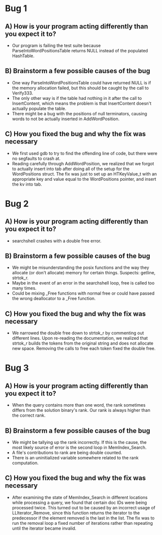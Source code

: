 # Bug 1

## A) How is your program acting differently than you expect it to?
- Our program is failing the test suite because ParseIntoWordPositionsTable
  returns NULL instead of the populated HashTable.

## B) Brainstorm a few possible causes of the bug
- One way ParseIntoWordPositionsTable could have returned NULL is if the memory
  allocation failed, but this should be caught by the call to Verify333.
- The only other way is if the table had nothing in it after the call to
  InsertContent, which means the problem is that InsertContent doesn't
  actually populate the table.
- There might be a bug with the positions of null terminators, causing words
  to not be actually inserted in AddWordPosition.

## C) How you fixed the bug and why the fix was necessary
- We first used gdb to try to find the offending line of code, but there were
  no segfaults to crash at.
- Reading carefully through AddWordPosition, we realized that we forgot to
  actually insert into tab after doing all of the setup for the WordPositions
  struct. The fix was just to set up an HTKeyValue_t with an appropriate key
  and value equal to the WordPositions pointer, and insert the kv into tab.


# Bug 2

## A) How is your program acting differently than you expect it to?
- searchshell crashes with a double free error.

## B) Brainstorm a few possible causes of the bug
- We might be misunderstanding the posix functions and the way they
  allocate (or don't allocate) memory for certain things. Suspects:
  getline, strtok_r.
- Maybe in the event of an error in the searchshell loop, 
  free is called too many times.
- Could be mixing _Free functions with normal free or could have passed
  the wrong deallocator to a _Free function.

## C) How you fixed the bug and why the fix was necessary
- We narrowed the double free down to strtok_r by commenting out different
  lines. Upon re-reading the documentation, we realized that strtok_r builds
  the tokens from the original string and does not allocate new space. Removing
  the calls to free each token fixed the double free.


# Bug 3

## A) How is your program acting differently than you expect it to?
- When the query contains more than one word, the rank sometimes differs
  from the solution binary's rank. Our rank is always higher than the
  correct rank.

## B) Brainstorm a few possible causes of the bug
- We might be tallying up the rank incorrectly. If this is the cause,
  the most likely source of error is the second loop in MemIndex_Search.
- A file's contributions to rank are being double counted.
- There is an uninitialized variable somewhere related to the rank computation.

## C) How you fixed the bug and why the fix was necessary
- After examining the state of MemIndex_Search in different locations while
  processing a query, we found that certain doc IDs were being processed twice.
  This turned out to be caused by an incorrect usage of LLIterator_Remove,
  since this function returns the iterator to the predecessor if the element
  removed is the last in the list. The fix was to run the removal loop a fixed
  number of iterations rather than repeating until the iterator became invalid.
